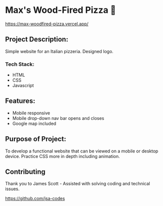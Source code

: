 # Max's Wood-Fired Pizza 🍕

https://max-woodfired-pizza.vercel.app/

## Project Description:
Simple website for an Italian pizzeria. Designed logo.

### Tech Stack:
* HTML
* CSS
* Javascript

## Features:
* Mobile responsive
* Mobile drop-down nav bar opens and closes
* Google map included

## Purpose of Project:
To develop a functional website that can be viewed on a mobile or desktop device. Practice CSS more in depth including animation.

## Contributing
Thank you to James Scott - Assisted with solving coding and technical issues.

https://github.com/jsa-codes



 

